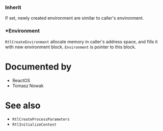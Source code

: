 ### Inherit

If set, newly created environment are similar to caller's environment.

### *Environment

`RtlCreateEnvironment` allocate memory in caller's address space, and fills it with new environment block. `Environment` is pointer to this block.

# Documented by

* ReactOS
* Tomasz Nowak

# See also

* `RtlCreateProcessParameters`
* `RtlInitializeContext`

